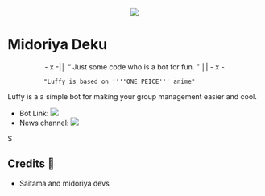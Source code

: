 <p align="center">
  <img src="https://telegra.ph/file/12d5fc59648ce9f7e41d7.jpg">
</p>

# Midoriya Deku

<p align="center">
- x -|│  “	Just some code who is a bot for fun. ”  │| - x -
</p>



              "Luffy is based on ''''ONE PEICE''' anime"

Luffy is a a simple bot for making your group management easier and cool.

* Bot Link:  <a href="@Midoriya_X_Hero_bot" alt="Monkey D Luffy Robot"> <img src="https://img.shields.io/badge/%F0%9F%A4%96%20-SaitamaRobot-blue" /> </a>
* News channel: <a  href="https://t.me/MIDORIYA_SUPPORT" alt="Luffy Updates"> <img  src="https://img.shields.io/badge/%F0%9F%92%A1-One%20Punch%20Updates-9cf" /> </a>

S

## Credits 📍
* Saitama and midoriya devs
